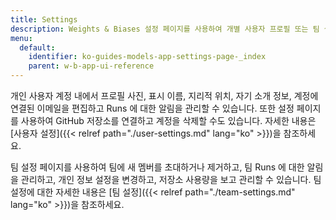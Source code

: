 ```yaml
---
title: Settings
description: Weights & Biases 설정 페이지를 사용하여 개별 사용자 프로필 또는 팀 설정을 사용자 정의하세요.
menu:
  default:
    identifier: ko-guides-models-app-settings-page-_index
    parent: w-b-app-ui-reference
---
```


개인 사용자 계정 내에서 프로필 사진, 표시 이름, 지리적 위치, 자기 소개 정보, 계정에 연결된 이메일을 편집하고 Runs 에 대한 알림을 관리할 수 있습니다. 또한 설정 페이지를 사용하여 GitHub 저장소를 연결하고 계정을 삭제할 수도 있습니다. 자세한 내용은 [사용자 설정]({{< relref path="./user-settings.md" lang="ko" >}})을 참조하세요.

팀 설정 페이지를 사용하여 팀에 새 멤버를 초대하거나 제거하고, 팀 Runs 에 대한 알림을 관리하고, 개인 정보 설정을 변경하고, 저장소 사용량을 보고 관리할 수 있습니다. 팀 설정에 대한 자세한 내용은 [팀 설정]({{< relref path="./team-settings.md" lang="ko" >}})을 참조하세요.
